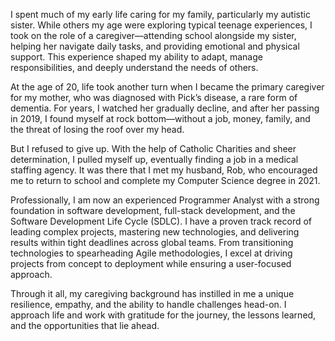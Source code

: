 I spent much of my early life caring for my family, particularly my autistic sister. While others my age were exploring typical teenage experiences, I took on the role of a caregiver—attending school alongside my sister, helping her navigate daily tasks, and providing emotional and physical support. This experience shaped my ability to adapt, manage responsibilities, and deeply understand the needs of others.

At the age of 20, life took another turn when I became the primary caregiver for my mother, who was diagnosed with Pick’s disease, a rare form of dementia. For years, I watched her gradually decline, and after her passing in 2019, I found myself at rock bottom—without a job, money, family, and the threat of losing the roof over my head. 

But I refused to give up. With the help of Catholic Charities and sheer determination, I pulled myself up, eventually finding a job in a medical staffing agency. It was there that I met my husband, Rob, who encouraged me to return to school and complete my Computer Science degree in 2021.

Professionally, I am now an experienced Programmer Analyst with a strong foundation in software development, full-stack development, and the Software Development Life Cycle (SDLC). I have a proven track record of leading complex projects, mastering new technologies, and delivering results within tight deadlines across global teams. From transitioning technologies to spearheading Agile methodologies, I excel at driving projects from concept to deployment while ensuring a user-focused approach.

Through it all, my caregiving background has instilled in me a unique resilience, empathy, and the ability to handle challenges head-on. I approach life and work with gratitude for the journey, the lessons learned, and the opportunities that lie ahead.
